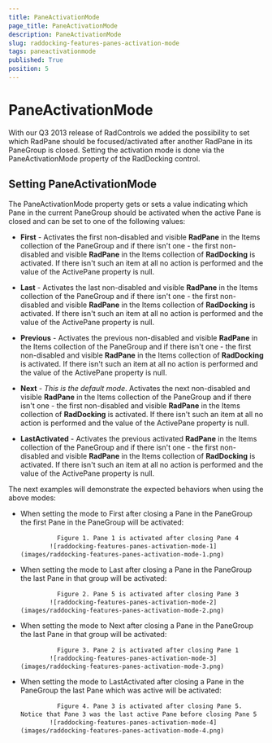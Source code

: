 ```yaml
---
title: PaneActivationMode
page_title: PaneActivationMode
description: PaneActivationMode
slug: raddocking-features-panes-activation-mode
tags: paneactivationmode
published: True
position: 5
---
```


# PaneActivationMode



With our Q3 2013 release of RadControls we added the possibility to set which RadPane should be focused/activated after another RadPane in its PaneGroup is closed. Setting the activation mode is done via the PaneActivationMode property of the RadDocking control.
      

## Setting PaneActivationMode

The PaneActivationMode property gets or sets a value indicating which Pane in the current PaneGroup
          should be activated when the active Pane is closed and can be set to one of the following values:
        

* __First__ - Activates the first non-disabled and visible __RadPane__ in the Items collection of the PaneGroup
              and if there isn't one - the first non-disabled and visible __RadPane__ in the Items collection of __RadDocking__
              is activated. If there isn't such an item at all no action is performed and the value of the ActivePane property is null.
            

* __Last__ - Activates the last non-disabled and visible __RadPane__ in the Items collection of the PaneGroup 
              and if there isn't one - the first non-disabled and visible __RadPane__ in the Items collection of __RadDocking__ 
              is activated. If there isn't such an item at all no action is performed and the value of the ActivePane property is null.
            

* __Previous__ - Activates the previous non-disabled and visible __RadPane__ in the Items collection of the PaneGroup
              and if there isn't one - the first non-disabled and visible __RadPane__ in the Items collection of __RadDocking__
              is activated. If there isn't such an item at all no action is performed and the value of the ActivePane property is null.
            

* __Next__ - *This is the default mode*. Activates the next non-disabled and visible __RadPane__ in the Items collection of the PaneGroup
              and if there isn't one - the first non-disabled and visible __RadPane__ in the Items collection of __RadDocking__
              is activated. If there isn't such an item at all no action is performed and the value of the ActivePane property is null. 
            

* __LastActivated__ - Activates the previous activated __RadPane__ in the Items collection of the PaneGroup
              and if there isn't one - the first non-disabled and visible __RadPane__ in the Items collection of __RadDocking__
              is activated. If there isn't such an item at all no action is performed and the value of the ActivePane property is null.
            

The next examples will demonstrate the expected behaviors when using the above modes:
        

* When setting the mode to First after closing a Pane in the PaneGroup the first Pane in the PaneGroup will be activated:
            


                Figure 1. Pane 1 is activated after closing Pane 4
              ![raddocking-features-panes-activation-mode-1](images/raddocking-features-panes-activation-mode-1.png)

* When setting the mode to Last after closing a Pane in the PaneGroup the last Pane in that group will be activated:
            


                Figure 2. Pane 5 is activated after closing Pane 3
              ![raddocking-features-panes-activation-mode-2](images/raddocking-features-panes-activation-mode-2.png)

* When setting the mode to Next after closing a Pane in the PaneGroup the last Pane in that group will be activated:
            


                Figure 3. Pane 2 is activated after closing Pane 1
              ![raddocking-features-panes-activation-mode-3](images/raddocking-features-panes-activation-mode-3.png)

* When setting the mode to LastActivated after closing a Pane in the PaneGroup the last Pane which was active will be activated:
            


                Figure 4. Pane 3 is activated after closing Pane 5. Notice that Pane 3 was the last active Pane before closing Pane 5
              ![raddocking-features-panes-activation-mode-4](images/raddocking-features-panes-activation-mode-4.png)
